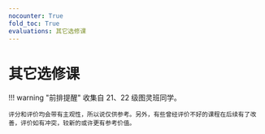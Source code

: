 ```yaml
---
nocounter: True
fold_toc: True
evaluations: 其它选修课
---
```


# 其它选修课

!!! warning "前排提醒"
    收集自 21、22 级图灵班同学。

    评分和评价均会带有主观性，所以说仅供参考。另外，有些曾经评价不好的课程在后续有了改善，评价如有冲突，较新的或许更有参考价值。

